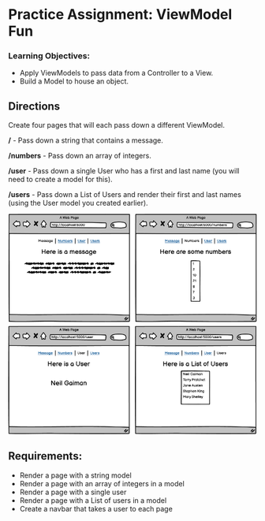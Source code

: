 # Practice Assignment: ViewModel Fun

### Learning Objectives:

- Apply ViewModels to pass data from a Controller to a View.
- Build a Model to house an object.

## Directions
Create four pages that will each pass down a different ViewModel.

**/** - Pass down a string that contains a message.

**/numbers** - Pass down an array of integers.

**/user** - Pass down a single User who has a first and last name (you will need to create a model for this).

**/users** - Pass down a List of Users and render their first and last names (using the User model you created earlier).

![Image](image.png)

## Requirements:
- Render a page with a string model
- Render a page with an array of integers in a model
- Render a page with a single user
- Render a page with a List of users in a model
- Create a navbar that takes a user to each page